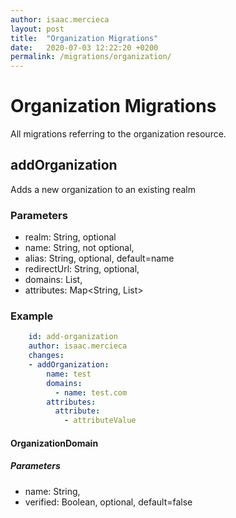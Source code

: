 ```yaml
---
author: isaac.mercieca
layout: post
title:  "Organization Migrations"
date:   2020-07-03 12:22:20 +0200
permalink: /migrations/organization/
---
```

# Organization Migrations
All migrations referring to the organization resource.

## addOrganization
Adds a new organization to an existing realm

### Parameters
- realm: String, optional
- name: String, not optional,
- alias: String, optional, default=name
- redirectUrl: String, optional,
- domains: List<OrganizationDomain>,
- attributes: Map<String, List<String>>

### Example
```yaml
    id: add-organization
    author: isaac.mercieca
    changes:
    - addOrganization:
        name: test
        domains:
          - name: test.com
        attributes:
          attribute: 
            - attributeValue
```

#### OrganizationDomain
##### Parameters
- name: String,
- verified: Boolean, optional, default=false